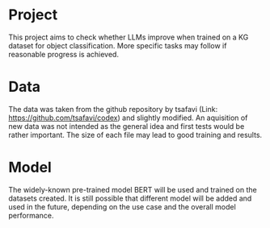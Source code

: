 # Project
This project aims to check whether LLMs improve when trained on a KG dataset for object classification. More specific tasks may follow if reasonable progress is achieved.

# Data
The data was taken from the github repository by tsafavi (Link: https://github.com/tsafavi/codex) and slightly modified. An aquisition of new data was not intended as the general idea and first tests would be rather important. The size of each file may lead to
good training and results.

# Model
The widely-known pre-trained model BERT will be used and trained on the datasets created. It is still possible that different model will be added and used in the future, depending on the use case and the overall model performance.
